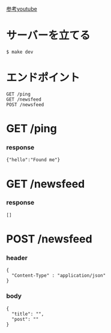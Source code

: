 [参考youtube](https://www.youtube.com/watch?v=LOn1GUsjOF4&t=3s)

# サーバーを立てる
```
$ make dev
```
# エンドポイント
```
GET /ping
GET /newsfeed
POST /newsfeed
```
# GET /ping
### response
```
{"hello":"Found me"}
```
# GET /newsfeed
### response
```
[]
```
# POST /newsfeed
### header
```
{
  "Content-Type" : "application/json"
}
```

### body
```
{ 
  "title": "",
  "post": ""
}
```